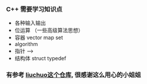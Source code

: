 

### C++ 需要学习知识点

* 各种输入输出
* 位运算 （一些高级算法思想）
* 容器 vector map set
* algorithm
* 指针 -->
* 结构体 struct typedef



###  有参考 [liuchuo这个仓库](https://github.com/liuchuo/PAT), 很感谢这么用心的小姐姐
